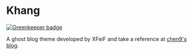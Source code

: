 # Khang

[![Greenkeeper badge](https://badges.greenkeeper.io/khanghuynh92/km-ghost-theme.svg)](https://greenkeeper.io/)

A ghost blog theme developed by XFeiF and take a reference at [chen9's blog](http://www.chen9.info/).
